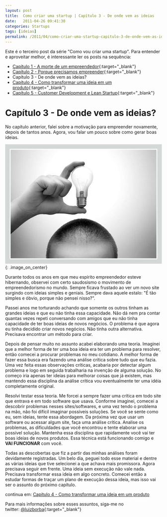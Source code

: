 ```yaml
---
layout: post
title:  Como criar uma startup | Capítulo 3 - De onde vem as ideias
date:   2011-04-26 09:41:30
categories: Startups
tags: [ideias]
permalink: /2011/04/como-criar-uma-startup-capitulo-3-de-onde-vem-as-ideias
---
```


Este é o terceiro post da série "Como vou criar uma startup". Para entender e aproveitar melhor, é interessante ler os posts na sequência:

* [Capítulo 1 - A morte de um empreendedor][blog-startup-1]{:target="_blank"}
* [Capítulo 2 - Porque precisamos empreender][blog-startup-2]{:target="_blank"}
* Capítulo 3 - De onde vem as ideias?
* [Capítulo 4 - Como transformar uma ideia em um produto][blog-startup-4]{:target="_blank"}
* [Capítulo 5 - Customer Development e Lean Startup][blog-startup-5]{:target="_blank"}

# Capítulo 3 - De onde vem as ideias?

No capítulo anterior, falei sobre a motivação para empreender novamente, depois de tantos anos. Agora, vou falar um pouco sobre como gerar boas ideias.

![ideia](/assets/images/2011/ideia.jpg){: .image_on_center}

Durante todos os anos em que meu espírito empreendedor esteve hibernando, observei com certo saudosismo o movimento de empreendedorismo no mundo. Sempre ficava frustado ao ver um novo site surgindo com ideias simples e geniais. Sempre dava aquele estalo: "É tão simples e óbvio, porque não pensei nisso?".

Passei anos me torturando achando que somente os outros tinham as grandes ideias e que eu não tinha essa capacidade. Não dá nem pra contar quantas vezes repeti conversando com amigos que eu não tinha capacidade de ter boas ideias de novos negócios. O problema é que agora eu tinha decidido criar novos negócios. Não tinha outra alternativa. Precisava encontrar um método para criar.

Depois de pensar muito no assunto acabei elaborando uma teoria. Imaginei que a melhor forma de ter uma boa ideia era ter um problema para resolver, então comecei a procurar problemas no meu cotidiano. A melhor forma de fazer essa busca era fazendo uma análise crítica sobre tudo que eu fazia. Uma vez feita essas observações críticas, acabaria por detectar algum problema e logo em seguida trabalharia na invenção de alguma solução. No começo iria apenas ter ideias para melhorar coisas que já existem, mas mantendo essa disciplina da análise crítica vou eventualmente ter uma idéia completamente original.

Resolvi testar essa teoria. Me forcei a sempre fazer uma crítica em todo site que entrava e em todo software que usava. Conforme imaginei, comecei a descobrir problemas nesses sites/softwares, e uma vez tendo o problema na mão, não foi difícil imaginar possíveis soluções. Se você se sente como eu, sem ideias, tente essa abordagem. Da próxima vez que usar um software ou acessar algum site, faça uma análise crítica. Analise os problemas, as dificuldades que você encontrou e tente elaborar uma possível solução. Mantenha essa disciplina que rapidamente você vai ter boas ideias de novos produtos. Essa técnica está funcionando comigo e **VAI FUNCIONAR** com você.

Todas as descobertas que fiz a partir das minhas análises foram devidamente registradas. Um belo dia, peguei todo esse material e dentre as várias ideias que tive selecionei a que achava mais promissora. Agora precisava seguir em frente. Uma ideia sem execução não vale nada. Precisava transformar essa ideia em algo concreto. Comecei então a estudar formas de traçar um plano de execução dessa ideia, mas isso vai ser o assunto do próximo capítulo.

continua em: [Capítulo 4 - Como transformar uma ideia em um produto][blog-startup-4]

Para mais informações sobre esses assuntos, siga-me no twitter: [@luizborba][twitter-borba]{:target="_blank"}

[blog-startup-1]: /2011/04/como-criar-uma-startup-capitulo-1-a-morte-de-um-empreendedor/
[blog-startup-2]: /2011/04/como-criar-uma-startup-capitulo-2-porque-precisamos-empreender/
[blog-startup-4]: /2011/05/como-criar-uma-startup-capitulo-4-como-transformar-uma-ideia-em-um-produto/
[blog-startup-5]: /2011/06/como-criar-uma-startup-capitulo-5-customer-development-e-lean-startup/
[twitter-borba]: http://twitter.com/luizborba

